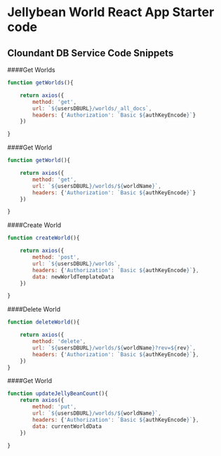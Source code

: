 # Jellybean World React App Starter code

## Cloundant DB Service Code Snippets


####Get Worlds

```javascript
function getWorlds(){

	return axios({
		method: 'get',
		url: `${usersDBURL}/worlds/_all_docs`,
		headers: {'Authorization': `Basic ${authKeyEncode}`}
	})

}
```

####Get World

```javascript
function getWorld(){

	return axios({
		method: 'get',
		url: `${usersDBURL}/worlds/${worldName}`,
		headers: {'Authorization': `Basic ${authKeyEncode}`}
	})

}
```

####Create World

```javascript
function createWorld(){

	return axios({
		method: 'post',
		url: `${usersDBURL}/worlds`,
		headers: {'Authorization': `Basic ${authKeyEncode}`},
		data: newWorldTemplateData
	})

}
```


####Delete World

```javascript
function deleteWorld(){

	return axios({
		method: 'delete',
		url: `${usersDBURL}/worlds/${worldName}?rev=${rev}`,
		headers: {'Authorization': `Basic ${authKeyEncode}`},
	})
}
```


####Get World

```javascript
function updateJellyBeanCount(){
	return axios({
		method: 'put',
		url: `${usersDBURL}/worlds/${worldName}`,
		headers: {'Authorization': `Basic ${authKeyEncode}`},
		data: currentWorldData
	})

}
```